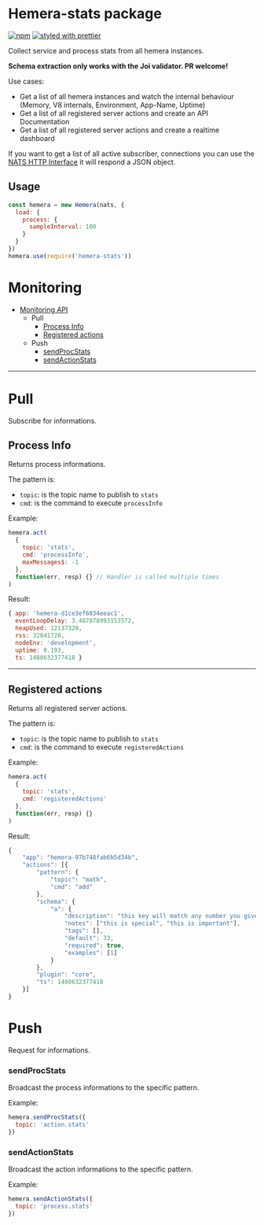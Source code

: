 # Hemera-stats package

[![npm](https://img.shields.io/npm/v/hemera-stats.svg?maxAge=3600)](https://www.npmjs.com/package/hemera-stats)
[![styled with prettier](https://img.shields.io/badge/styled_with-prettier-ff69b4.svg)](#badge)

Collect service and process stats from all hemera instances.

**Schema extraction only works with the Joi validator. PR welcome!**

Use cases:

* Get a list of all hemera instances and watch the internal behaviour (Memory, V8 internals, Environment, App-Name, Uptime)
* Get a list of all registered server actions and create an API Documentation
* Get a list of all registered server actions and create a realtime dashboard

If you want to get a list of all active subscriber, connections you can use the [NATS HTTP Interface](http://nats.io/documentation/server/gnatsd-monitoring/) it will respond a JSON object.

## Usage

```js
const hemera = new Hemera(nats, {
  load: {
    process: {
      sampleInterval: 100
    }
  }
})
hemera.use(require('hemera-stats'))
```

# Monitoring

* [Monitoring API](#monitoring-api)
  * Pull
    * [Process Info](#process-info)
    * [Registered actions](#registered-actions)
  * Push
    * [sendProcStats](#sendProcStats)
    * [sendActionStats](#sendActionStats)

---

# Pull

Subscribe for informations.

## Process Info

Returns process informations.

The pattern is:

* `topic`: is the topic name to publish to `stats`
* `cmd`: is the command to execute `processInfo`

Example:

```js
hemera.act(
  {
    topic: 'stats',
    cmd: 'processInfo',
    maxMessages$: -1
  },
  function(err, resp) {} // Handler is called multiple times
)
```

Result:

```js
{ app: 'hemera-d1ce3ef6834eeac1',
  eventLoopDelay: 3.487878993153572,
  heapUsed: 12137328,
  rss: 32841728,
  nodeEnv: 'development',
  uptime: 0.193,
  ts: 1488632377418 }
```

---

## Registered actions

Returns all registered server actions.

The pattern is:

* `topic`: is the topic name to publish to `stats`
* `cmd`: is the command to execute `registeredActions`

Example:

```js
hemera.act(
  {
    topic: 'stats',
    cmd: 'registeredActions'
  },
  function(err, resp) {}
)
```

Result:

```js
{
    "app": "hemera-97b748fab6b5d34b",
    "actions": [{
        "pattern": {
            "topic": "math",
            "cmd": "add"
        },
        "schema": {
            "a": {
                "description": "this key will match any number you give it",
                "notes": ["this is special", "this is important"],
                "tags": [],
                "default": 33,
                "required": true,
                "examples": [1]
            }
        },
        "plugin": "core",
        "ts": 1488632377418
    }]
}
```

# Push

Request for informations.

### sendProcStats

Broadcast the process informations to the specific pattern.

Example:

```js
hemera.sendProcStats({
  topic: 'action.stats'
})
```

### sendActionStats

Broadcast the action informations to the specific pattern.

Example:

```js
hemera.sendActionStats({
  topic: 'process.stats'
})
```
